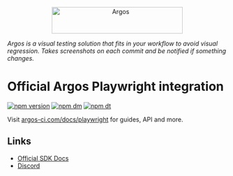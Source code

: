 <p align="center">
  <a href="https://argos-ci.com/?utm_source=github&utm_medium=logo" target="_blank">
    <img src="https://raw.githubusercontent.com/argos-ci/argos/main/resources/logos/logo-github-readme.png" alt="Argos" width="300" height="61">
  </a>
</p>

_Argos is a visual testing solution that fits in your workflow to avoid visual regression. Takes screenshots on each commit and be notified if something changes._

# Official Argos Playwright integration

[![npm version](https://img.shields.io/npm/v/@argos-ci/playwright.svg)](https://www.npmjs.com/package/@argos-ci/playwright)
[![npm dm](https://img.shields.io/npm/dm/@argos-ci/playwright.svg)](https://www.npmjs.com/package/@argos-ci/playwright)
[![npm dt](https://img.shields.io/npm/dt/@argos-ci/playwright.svg)](https://www.npmjs.com/package/@argos-ci/playwright)

Visit [argos-ci.com/docs/playwright](https://argos-ci.com/docs/playwright) for guides, API and more.

## Links

- [Official SDK Docs](https://argos-ci.com/docs/)
- [Discord](https://discord.gg/WjzGrQGS4A)
